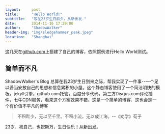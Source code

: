 ```yaml
---
layout:     post
title:      "Hello World!"
subtitle:   "写在23岁生日前夕，从新出发."
date:       2014-11-16 17:29:00
author:     "ShadowWalker"
header-img: "img/sledgehammer_peak.jpeg"
location:	"Shanghai"
---
```


<p>这几天在<a href="https://github.com">github.com</a>上搭建了自己的博客，依照惯例进行Hello World测试。</p>

<h2 class="section-heading">简单而不凡</h2>
<p>ShadowWalker's Blog 总算在我23岁生日到来之际，帮我实现了一件事--一个足以妥当安放自己的思想和信息累积的小屋。这个静态博客使用了一个简洁明快的模板，jekyll引擎，github.com托管，百度分享代码，第三方Disqus.com评论插件，七牛CDN服务，看来这个方案效果不错。这是一个简单的博客，这也会是一个有价值不平凡的博客</p>

<blockquote>不积跬步，无以至千里。不积小流，无以成江海。--《劝学》荀子</blockquote>

<p>23岁，祝自己，也祝斯万，生日快乐！从新出发。</p>
